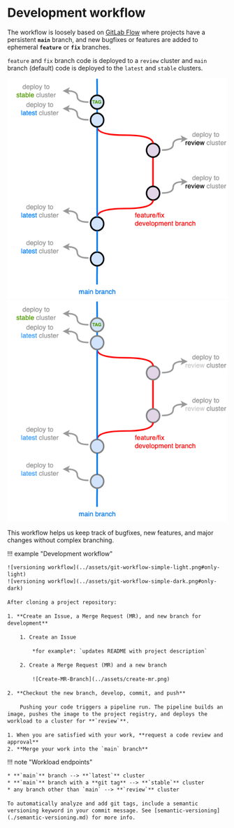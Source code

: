 # Development workflow

The workflow is loosely based on [GitLab Flow](https://docs.gitlab.com/ee/topics/gitlab_flow.html) where projects have a persistent **`main`** branch, and new bugfixes or features are added to ephemeral **`feature`** or **`fix`** branches.

`feature` and `fix` branch code is deployed to a `review` cluster and `main` branch (default) code is deployed to the `latest` and `stable` clusters.

![deployment workflow](../assets/deployment-workflow-simple-light.png#only-light)
![deployment workflow](../assets/deployment-workflow-simple-dark.png#only-dark)

This workflow helps us keep track of bugfixes, new features, and major changes without complex branching.

!!! example "Development workflow"

    ![versioning workflow](../assets/git-workflow-simple-light.png#only-light)
    ![versioning workflow](../assets/git-workflow-simple-dark.png#only-dark)

    After cloning a project repository:

    1. **Create an Issue, a Merge Request (MR), and new branch for development**

        1. Create an Issue

            *for example*: `updates README with project description`

        2. Create a Merge Request (MR) and a new branch

            ![Create-MR-Branch](../assets/create-mr.png)

    2. **Checkout the new branch, develop, commit, and push**
        
        Pushing your code triggers a pipeline run. The pipeline builds an image, pushes the image to the project registry, and deploys the workload to a cluster for **`review`**.

    1. When you are satisfied with your work, **request a code review and approval**
    2. **Merge your work into the `main` branch**

!!! note "Workload endpoints"

    * **`main`** branch --> **`latest`** cluster
    * **`main`** branch with a **git tag** --> **`stable`** cluster
    * any branch other than `main` --> **`review`** cluster

    To automatically analyze and add git tags, include a semantic versioning keyword in your commit message. See [semantic-versioning](./semantic-versioning.md) for more info. 
